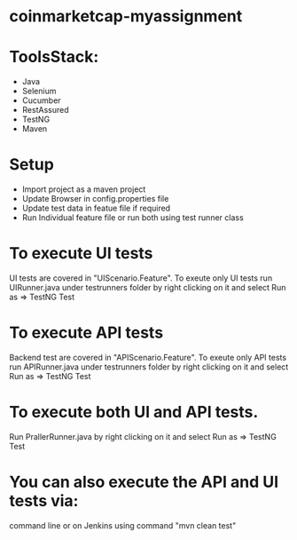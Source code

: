 # coinmarketcap-myassignment

# ToolsStack: 
* Java  
* Selenium
* Cucumber
* RestAssured
* TestNG
* Maven

# Setup
* Import project as a maven project
* Update Browser in config.properties file
* Update test data in featue file if required
* Run Individual feature file or run both using test runner class

# To execute UI tests
UI tests are covered in "UIScenario.Feature". 
To exeute only UI tests run UIRunner.java under testrunners folder by right clicking on it and select Run as => TestNG Test

# To execute API tests
Backend test are covered in "APIScenario.Feature".
To exeute only API tests run APIRunner.java under testrunners folder by right clicking on it and select Run as => TestNG Test


# To execute both UI and API tests. 
Run PrallerRunner.java by right clicking on it and select Run as => TestNG Test

# You can also execute the API and UI tests via:
command line or on Jenkins using command "mvn clean test"
